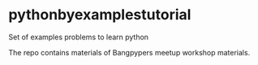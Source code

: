 pythonbyexamplestutorial
========================

Set of examples problems to learn python

The repo contains materials of Bangpypers meetup workshop materials.
